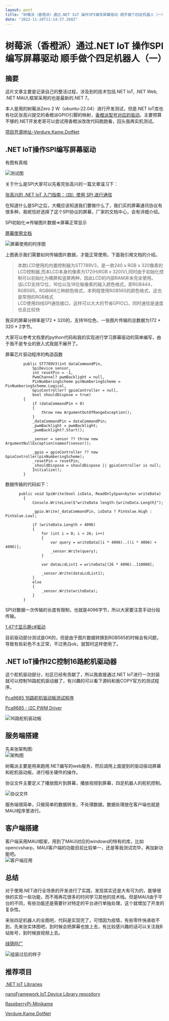 ```yaml
---
layout: post
title: "树莓派（香橙派）通过.NET IoT 操作SPI编写屏幕驱动 顺手做个四足机器人（一）"
date: "2022-11-20T11:14:37.268Z"
---
```

树莓派（香橙派）通过.NET IoT 操作SPI编写屏幕驱动 顺手做个四足机器人（一）
===========================================

摘要
--

这片文章主要是记录自己的整活过程，涉及到的技术包括.NET IoT, .NET Web, .NET MAUI,框架采用的也是最新的.NET 7。

本人是用的树莓派Zero 2 W（ubuntu-22.04）进行开发测试，但是.NET IoT库也有社区张高兴提交的香橙派GPIO引脚的映射，[香橙派型号对应的驱动](https://github.com/dotnet/iot/tree/main/src/devices/Gpio/Drivers)。主要预算不够的.NET开发老哥可以尝试用香橙派改改代码跑跑看，回头我再实机测试。

[项目开源地址-Verdure.Kame.DotNet](https://github.com/maker-community/Verdure.Kame.DotNet)

.NET IoT操作SPI编写屏幕驱动
-------------------

有图有真相

![测试图](https://img2022.cnblogs.com/blog/1690009/202211/1690009-20221120171208727-2112302115.png)

关于什么是SPI大家可以先看完张高兴的一篇文章温习下：

[张高兴的 .NET IoT 入门指南：（四）使用 SPI 进行通信](https://www.cnblogs.com/zhanggaoxing/p/10943822.html)

在知道什么是SPI之后，大概应该知道我们要做什么了，我们买的屏幕通讯协议有很多种，我呢恰好选择了这个SPI协议的屏幕，厂家的文档中心，会有详细介绍。

SPI初始化=>传输图片数据=>屏幕正常显示

[屏幕使用文档](https://www.waveshare.net/wiki/1.47inch_LCD_Module)

![屏幕使用的时序图](https://img2022.cnblogs.com/blog/1690009/202211/1690009-20221120171759572-1437156170.png)

上图表示我们需要如何传输图片数据，才能正常使用，下面我引用文档的介绍。

> 本款LCD使用的内置控制器为ST7789V3，是一款240 x RGB x 320像素的LCD控制器,而本LCD本身的像素为172(H)RGB x 320(V),同时由于初始化控制可以初始化为横屏和竖屏两种，因此LCD的内部RAM并未完全使用。  
> 该LCD支持12位，16位以及18位每像素的输入颜色格式，即RGB444，RGB565，RGB666三种颜色格式，本例程使用RGB565的颜色格式，这也是常用的RGB格式  
> LCD使用四线SPI通信接口，这样可以大大的节省GPIO口，同时通信是速度也会比较快

我买的屏幕分辨率是172 \* 320的，支持16位色，一张图片传输的总数据为172 \* 320 \* 2字节。

大家可以参考文档里的python代码和我的实现进行学习屏幕驱动的简单编写，由于我不是专业的嵌入式我就不展开了。

屏幕芯片驱动程序的构造函数

            public ST7789V3(int dataCommandPin,
                SpiDevice sensor,
                int resetPin = -1,
                PwmChannel? pwmBacklight = null,
                PinNumberingScheme pinNumberingScheme = PinNumberingScheme.Logical,
                GpioController? gpioController = null,
                bool shouldDispose = true)
            {
                if (dataCommandPin < 0)
                {
                    throw new ArgumentOutOfRangeException();
                }
                _dataCommandPin = dataCommandPin;
                _pwmBacklight = pwmBacklight;
                _pwmBacklight?.Start();
    
                _sensor = sensor ?? throw new ArgumentNullException(nameof(sensor));
    
                _gpio = gpioController ?? new GpioController(pinNumberingScheme);
                _resetPin = resetPin;
                _shouldDispose = shouldDispose || gpioController is null;
                Initialize();
            }
    
    

数据传输的代码如下：

          public void SpiWrite(bool isData, ReadOnlySpan<byte> writeData)
            {
                Console.WriteLine($"writeData length:{writeData.Length}");
    
                _gpio.Write(_dataCommandPin, isData ? PinValue.High : PinValue.Low);
    
                if (writeData.Length > 4096)
                {
                    for (int i = 0; i < 26; i++)
                    {
                        var query = writeData[(i * 4096)..((i * 4096) + 4096)];
                        _sensor.Write(query);
                    }
    
                    var dataLcdList1 = writeData[(26 * 4096)..110080];
    
                    _sensor.Write(dataLcdList1);
                }
                else
                {
                    _sensor.Write(writeData);
                }
            }
    

SPI对数据一次传输的长度有限制，也就是4096字节，所以大家要注意手动分段传输。

[1.47寸显示屏c#驱动](https://github.com/GreenShadeZhang/dotnet-iot-tutorial-code/tree/main/src/ST7789V3)

目前驱动部分测试是OK的，但是由于图片数据转换到RGB565的时候会有问题，导致有些彩色不太正常，不过黑白ok，就暂时这样使用了。

.NET IoT操作I2C控制16路舵机驱动器
-----------------------

这个舵机驱动部分，社区已经有贡献了，所以我直接通过.NET IoT进行一次封装就可以控制16路舵机驱动器了，有兴趣的可以看下源码和我COPY官方的测试程序。

[Pca9685 16路舵机驱动板测试程序](https://github.com/GreenShadeZhang/dotnet-iot-tutorial-code/tree/main/src/Pca9685/Pca9685.Sample)

[Pca9685 - I2C PWM Driver](https://github.com/dotnet/iot/tree/main/src/devices/Pca9685)

![16路舵机驱动板](https://img2022.cnblogs.com/blog/1690009/202211/1690009-20221120173728641-1228523902.png)

服务端搭建
-----

先来张架构图:  
![架构图](https://img2022.cnblogs.com/blog/1690009/202211/1690009-20221120174033408-305631921.png)

树莓派主要是用来跑用.NET编写的web服务，然后调用上面提到的驱动驱动屏幕和舵机驱动板，进行相关硬件的操作。

协议文件主要定义了播放图片到屏幕，播放视频到屏幕，四足机器人的舵机控制。

![协议文件](https://img2022.cnblogs.com/blog/1690009/202211/1690009-20221120180814007-1574009985.png)

服务端很简单，只做简单的数据转发，不处理数据，数据处理放在客户端也就是MAUI程序里进行。

客户端搭建
-----

客户端采用MAUI框架，用到了MAUI对应的windows的特有的库，比如opencvsharp，MAUI客户端的功能目前比较单一，还是等我测试完毕，再加新功能吧。  
![客户端应用](https://img2022.cnblogs.com/blog/1690009/202211/1690009-20221120180152985-778863273.png)

总结
--

对于使用.NET进行全场景的开发进行了实践，发现其实还是大有可为的，能够很快的实现一些功能，而不用再花很多的时间学习其他的技术栈。但是MAUI由于平台的不同，有些功能还是需要针对特定的平台进行单独处理，这个就增加了开发的复杂性。

来张四足机器人的全图吧，代码是实现完了，可惜因为疫情，有些零件快递收不到，先来张实体图吧，到时候会把屏幕也放上去，有比较感兴趣的话可以关注我B站账号，到时候放视频上去。

[绿荫阿广](https://space.bilibili.com/25228512)

![组装过后的样子](https://img2022.cnblogs.com/blog/1690009/202211/1690009-20221120175617108-1004326623.png)

推荐项目
----

[.NET IoT Libraries](https://github.com/dotnet/iot)

[nanoFramework IoT.Device Library repository](https://github.com/nanoframework/nanoFramework.IoT.Device)

[RaspberryPi-Minikame](https://github.com/LakshBhambhani/RaspberryPi-Minikame)

[Verdure.Kame.DotNet](https://github.com/maker-community/Verdure.Kame.DotNet)